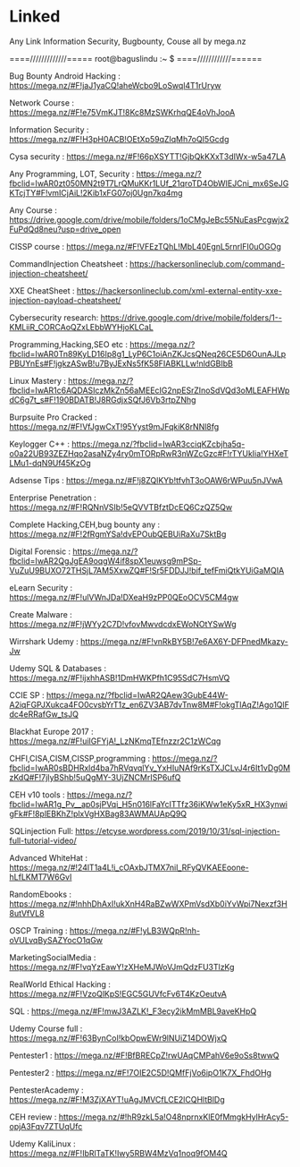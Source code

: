 # Linked
Any Link Information Security, Bugbounty, Couse all by mega.nz

====/////////////=====
root@baguslindu :~ $
====////////////======



Bug Bounty Android Hacking : https://mega.nz/#F!jaJ1yaCQ!aheWcbo9LoSwql4T1rUryw

Network Course : https://mega.nz/#F!e75VmKJT!8Kc8MzSWKrhqQE4oVhJooA

Information Security : https://mega.nz/#F!H3pH0ACB!OEtXp59qZIqMh7oQI5Gcdg

Cysa security : https://mega.nz/#F!66pXSYTT!GjbQkKXxT3dIWx-w5a47LA

Any Programming, LOT, Security : https://mega.nz/?fbclid=IwAR0zt050MN2t9T7LrQMuKKr1LUf_21qroTD4ObWIEJCni_mx6SeJGKTcjTY#F!vmICjAiL!2Kib1xFG07oj0Ugn7kq4mg

Any Course : https://drive.google.com/drive/mobile/folders/1oCMgJeBc55NuEasPcgwjx2FuPdQd8neu?usp=drive_open

CISSP course : https://mega.nz/#F!VFEzTQhL!MbL40EgnL5rnrlFI0uOGOg

CommandInjection Cheatsheet : https://hackersonlineclub.com/command-injection-cheatsheet/

XXE CheatSheet : https://hackersonlineclub.com/xml-external-entity-xxe-injection-payload-cheatsheet/

Cybersecurity research: https://drive.google.com/drive/mobile/folders/1--KMLiiR_CORCAoQZxLEbbWYHjoKLCaL

Programming,Hacking,SEO etc : https://mega.nz/?fbclid=IwAR0Tn89KyLD16Ip8g1_LyP6C1oiAnZKJcsQNeq26CE5D6OunAJLpPBUYnEs#F!jgkzASwB!u7ByJExNs5fK58FIABKLLw!nldGBIbB

Linux Mastery : https://mega.nz/?fbclid=IwAR1c6AQDASIczMkZn56aMEEcIG2npESrZInoSdVQd3oMLEAFHWpdC6g7t_s#F!190BDATB!J8RGdjxSQfJ6Vb3rtpZNhg

Burpsuite Pro Cracked : https://mega.nz/#F!VfJgwCxT!95Yyst9mJFqkiK8rNNl8fg

Keylogger C++ : https://mega.nz/?fbclid=IwAR3cciqKZcbjha5q-o0a22UB93ZEZHqo2asaNZy4ry0mTORpRwR3nWZcGzc#F!rTYUkIia!YHXeTLMu1-dqN9Uf45KzOg

Adsense Tips :
https://mega.nz/#F!j8ZQlKYb!tfvhT3oOAW6rWPuu5nJVwA

Enterprise Penetration : https://mega.nz/#F!RQNnVSIb!5eQVVTBfztDcEQ6CzQZ5Qw

Complete Hacking,CEH,bug bounty any : https://mega.nz/#F!2fRgmYSa!dvEPOubQEBUiRaXu7SktBg

Digital Forensic : https://mega.nz/?fbclid=IwAR2QgJgEA9oqgW4if8spX1euwsg9mPSp-VuZuU9BUXO72THSjL7AM5XxwZQ#F!Sr5FDDJJ!bif_tefFmiQtkYUiGaMQIA

eLearn Security : https://mega.nz/#F!ulVWnJDa!DXeaH9zPP0QEoOCV5CM4gw

Create Malware : https://mega.nz/#F!jWYy2C7D!vfovMwvdcdxEWoNOtYSwWg

Wirrshark Udemy : https://mega.nz/#F!vnRkBY5B!7e6AX6Y-DFPnedMkazy-Jw

Udemy SQL & Databases : https://mega.nz/#F!ijxhhASB!1DmHWKPfh1C95SdC7HsmVQ

CCIE SP : https://mega.nz/?fbclid=IwAR2QAew3GubE44W-A2iqFGPJXukca4FO0cvsbYrT1z_en6ZV3AB7dvTnw8M#F!okgTlAqZ!Ago1QlFdc4eRRafGw_tsJQ

Blackhat Europe 2017 : https://mega.nz/#F!uiIGFYjA!_LzNKmqTEfnzzr2C1zWCqg

CHFI,CISA,CISM,CISSP,programming : https://mega.nz/?fbclid=IwAR0sBDHRxld4ba7hRVqvqlYv_YxHIuNAf9rKsTXJCLvJ4r6It1vDg0MzKdQ#F!7jIyBShb!5uQgMY-3UjZNCMrISP6ufQ

CEH v10 tools : https://mega.nz/?fbclid=IwAR1g_Pv__ap0sjPVqi_H5n016lFaYcITTfz36iKWw1eKy5xR_HX3ynwigFk#F!8plEBKhZ!plxVgHXBag83AWMAUApQ9Q

SQLinjection Full: https://etcyse.wordpress.com/2019/10/31/sql-injection-full-tutorial-video/

Advanced WhiteHat : https://mega.nz/#!24lT1a4L!i_cOAxbJTMX7nil_RFyQVKAEEoone-hLfLKMT7W6GvI

RandomEbooks : https://mega.nz/#!nhhDhAxI!ukXnH4RaBZwWXPmVsdXb0iYvWpi7Nexzf3H8utVfVL8

OSCP Training : https://mega.nz/#F!yLB3WQpR!nh-oVULvqBySAZYocO1qGw

MarketingSocialMedia : https://mega.nz/#F!vqYzEawY!zXHeMJWoVJmQdzFU3TlzKg

RealWorld Ethical Hacking : https://mega.nz/#F!VzoQlKpS!EGC5GUVfcFv6T4KzOeutvA

SQL : https://mega.nz/#F!mwJ3AZLK!_F3ecy2ikMmMBL9aveKHpQ

Udemy Course full : https://mega.nz/#F!63BynCoI!kbOpwEWr9lNUiZ14DOWjxQ

Pentester1 : https://mega.nz/#F!BfBRECpZ!rwUAqCMPahV6e9oSs8twwQ

Pentester2 : https://mega.nz/#F!7OIE2C5D!QMfFjVo6ipO1K7X_FhdOHg

PentesterAcademy : https://mega.nz/#F!M3ZjXAYT!uAgJMVCfLCE2lCQHltBlDg

CEH review : https://mega.nz/#!hR9zkL5a!O48nprnxKlE0fMmgkHylHrAcy5-opjA3Fqv7ZTUqUfc

Udemy KaliLinux : https://mega.nz/#F!IbRlTaTK!Iwy5RBW4MzVq1noq9fOM4Q

